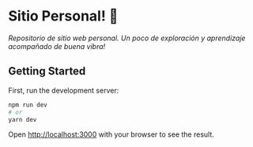 # Sitio Personal! 🚀
_Repositorio de sitio web personal. Un poco de exploración y aprendizaje acompañado de buena vibra!_

## Getting Started

First, run the development server:

```bash
npm run dev
# or
yarn dev
```

Open [http://localhost:3000](http://localhost:3000) with your browser to see the result.
